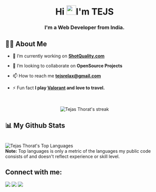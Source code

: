 <!--<a href="#"><img width="100%" height="auto" src="https://media.giphy.com/media/f3iwJFOVOwuy7K6FFw/giphy.gif" height="175px"/></a> -->

<h1 align="center">Hi <img src="https://raw.githubusercontent.com/MartinHeinz/MartinHeinz/master/wave.gif" width="30px">I'm TEJS</h1>
<h3 align="center">I'm a  Web Developer from India.</h3>

## 🙋‍♂️ About Me

- 🌱 I’m currently working on  **[ShotQuality.com]([https://neog.camp](https://shotquality.com/))**

- 👯 I’m looking to collaborate on **OpenSource Projects**

<!-- - 👨‍💻 All of my projects are available at **[tejs.me](https://tejs.me)**
 -->
- 📫 How to reach me **tejsrelax@gmail.com**

- ⚡ Fun fact **I play [Valorant](https://playvalorant.com/en-us/) and love to travel.**


<br/>

<p align="center">
    <a>
        <img title="🔥 Get streak stats for your profile at git.io/streak-stats" alt="Tejas Thorat's streak" src="https://github-readme-streak-stats.herokuapp.com/?user=tejs1&theme=black-ice&hide_border=true&stroke=0000&background=060A0CD0"/>
    </a>
</p>

## 📊 My Github Stats
<br/>
<a><img alt="Tejas Thorat's Top Languages" src="https://github-readme-stats.vercel.app/api/top-langs/?username=tejs1&langs_count=8&count_private=true&layout=compact&theme=react&hide_border=true&bg_color=0D1117" /></a>
  <br/>
  <b>Note:</b> Top languages is only a metric of the languages my public code consists of and doesn't reflect experience or skill level.

<br/>

## Connect with me:

<p align="left">
<a href = "https://twitter.com/tejsrelax"><img src="https://img.icons8.com/fluency/48/000000/twitter.png"/></a>
<a href = "https://bit.ly/tejslinkedin"><img src="https://img.icons8.com/fluent/48/000000/linkedin.png"/></a>
<a href = "https://www.instagram.com/tejs._/"><img src="https://img.icons8.com/fluent/48/000000/instagram-new.png"/></a>

</p>

